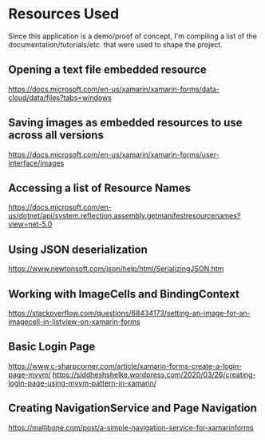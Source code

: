 ﻿# Resources Used

Since this application is a demo/proof of concept, I'm compiling a list of the documentation/tutorials/etc. that were used to shape the project.

## Opening a text file embedded resource
https://docs.microsoft.com/en-us/xamarin/xamarin-forms/data-cloud/data/files?tabs=windows

## Saving images as embedded resources to use across all versions
https://docs.microsoft.com/en-us/xamarin/xamarin-forms/user-interface/images

## Accessing a list of Resource Names
https://docs.microsoft.com/en-us/dotnet/api/system.reflection.assembly.getmanifestresourcenames?view=net-5.0

## Using JSON deserialization
https://www.newtonsoft.com/json/help/html/SerializingJSON.htm

## Working with ImageCells and BindingContext
https://stackoverflow.com/questions/68434173/setting-an-image-for-an-imagecell-in-listview-on-xamarin-forms

## Basic Login Page
https://www.c-sharpcorner.com/article/xamarin-forms-create-a-login-page-mvvm/
https://siddheshshelke.wordpress.com/2020/03/26/creating-login-page-using-mvvm-pattern-in-xamarin/

## Creating NavigationService and Page Navigation
https://mallibone.com/post/a-simple-navigation-service-for-xamarinforms